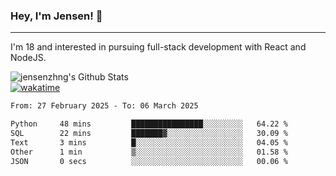 ### Hey, I'm Jensen! 👋

---

I'm 18 and interested in pursuing full-stack development with React and NodeJS.

![jensenzhng's Github Stats](https://github-readme-stats.vercel.app/api?username=jensenzhng&theme=dark&show_icons=true&count_private=true)
<br />
[![wakatime](https://wakatime.com/badge/user/cbfc263d-3611-4e36-8278-8fad45fe3f62.svg)](https://wakatime.com/@cbfc263d-3611-4e36-8278-8fad45fe3f62)

<!--START_SECTION:waka-->

```txt
From: 27 February 2025 - To: 06 March 2025

Python     48 mins         ████████████████░░░░░░░░░   64.22 %
SQL        22 mins         ███████▓░░░░░░░░░░░░░░░░░   30.09 %
Text       3 mins          █░░░░░░░░░░░░░░░░░░░░░░░░   04.05 %
Other      1 min           ▒░░░░░░░░░░░░░░░░░░░░░░░░   01.58 %
JSON       0 secs          ░░░░░░░░░░░░░░░░░░░░░░░░░   00.06 %
```

<!--END_SECTION:waka-->
